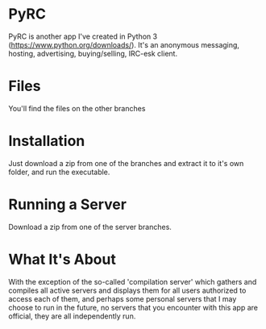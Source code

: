 # PyRC

PyRC is another app I've created in Python 3 (https://www.python.org/downloads/).
It's an anonymous messaging, hosting, advertising, buying/selling, IRC-esk client.

# Files

You'll find the files on the other branches

# Installation

Just download a zip from one of the branches and extract it to it's own folder, and run the executable.

# Running a Server

Download a zip from one of the server branches.


# What It's About

With the exception of the so-called 'compilation server' which gathers and compiles all active servers
and displays them for all users authorized to access each of them, and perhaps some personal servers that
I may choose to run in the future, no servers that you encounter with this app are official, they are all
independently run.

